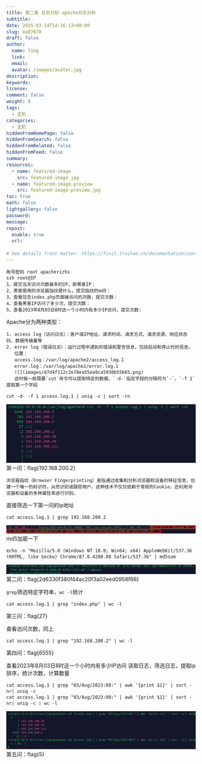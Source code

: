 ```yaml
---
title: 第二章 日志分析-apache日志分析
subtitle:
date: 2025-03-14T14:16:13+08:00
slug: ea87678
draft: false
author:
  name: T1ng
  link:
  email:
  avatar: /images/avater.jpg
description:
keywords:
license:
comment: false
weight: 0
tags:
  - 玄机
categories:
  - 玄机
hiddenFromHomePage: false
hiddenFromSearch: false
hiddenFromRelated: false
hiddenFromFeed: false
summary:
resources:
  - name: featured-image
    src: featured-image.jpg
  - name: featured-image-preview
    src: featured-image-preview.jpg
toc: true
math: false
lightgallery: false
password:
message:
repost:
  enable: true
  url:

# See details front matter: https://fixit.lruihao.cn/documentation/content-management/introduction/#front-matter
---
```


<!--more-->

<!-- Place resource files in the current article directory and reference them using relative paths, like this: `![alt](images/screenshot.jpg)`. -->

```
账号密码 root apacherizhi
ssh root@IP
1、提交当天访问次数最多的IP，即黑客IP：
2、黑客使用的浏览器指纹是什么，提交指纹的md5：
3、查看包含index.php页面被访问的次数，提交次数：
4、查看黑客IP访问了多少次，提交次数：
5、查看2023年8月03日8时这一个小时内有多少IP访问，提交次数:
```

Apache分为两种类型：

    1. access log（访问日志）：客户端IP地址、请求时间、请求方式、请求资源、响应状态码、数据传输量等
    2. error log（错误日志）：运行过程中遇到的错误和警告信息，包括启动和停止时的信息。
       位置：
       access.log：/var/log/apache2/access_log.1
       error.log：/var/log/apache2/error.log.1
       ![](images/d7d4f112c2e78ea55ea9ca5930b55b65.png)
       这时候一般需要`cut`命令可以提取特定的数据，`-d-`指定字段的分隔符为`-`，`-f 1`提取第一个字段

```
cut -d- -f 1 access.log.1 | uniq -c | sort -rn
```



![](images/6ab46287d4f4dff1fa7c7e41b3cce193.png)
第一问：flag{192.168.200.2}

```
浏览器指纹（Browser Fingerprinting）是指通过收集和分析浏览器和设备的特征信息，创建一个唯一的标识符，从而识别或跟踪用户。这种技术不仅仅依赖于常规的Cookie，还利用浏览器和设备的多种属性来进行识别。
```

直接筛选一下第一问的ip地址

```
cat access.log.1 | grep 192.168.200.2
```



![](images/fd1c1e11711f79919e34d60425cd3d03.png)
md5加密一下

```
echo -n "Mozilla/5.0 (Windows NT 10.0; Win64; x64) AppleWebKit/537.36 (KHTML, like Gecko) Chrome/87.0.4280.88 Safari/537.36" | md5sum
```



![](images/2e5e05f33f9ba5c1e11f373304ee80e8.png)
第二问：flag{2d6330f380f44ac20f3a02eed0958f66}

`grep`筛选特定字符串，`wc -l`统计

```
cat access.log.1 | grep "index.php" | wc -l
```

第三问：flag{27}

查看访问次数，同上

```
cat access.log.1 | grep "192.168.200.2" | wc -l
```

第四问：flag{6555}

查看2023年8月03日8时这一个小时内有多少IP访问
读取日志，筛选日志，提取ip排序，统计次数，计算数量

```
cat access.log.1 | grep "03/Aug/2023:08:" | awk '{print $1}' | sort -nr| uniq -c
cat access.log.1 | grep "03/Aug/2023:08:" | awk '{print $1}' | sort -nr| uniq -c | wc -l
```



![](images/78ceb08cc345b0bb4164bbd25de8cc48.png)
第五问：flag{5}
